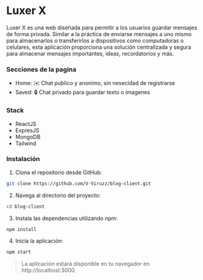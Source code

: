 # Luxer X

Luxer X es una web diseñada para permitir a los usuarios guardar
mensajes de forma privada. Similar a la práctica de enviarse mensajes a uno mismo para almacenarlos o transferirlos
a dispositivos como computadoras o celulares, esta aplicación proporciona una solución centralizada y segura
para almacenar mensajes importantes, ideas, recordatorios y más.

### Secciones de la pagina
- Home: ✉️ Chat publico y anonimo, sin nesecidad de registrarse
- Saved: 🔒 Chat privado para guardar texto o imagenes

### Stack
- ReactJS
- ExpresJS
- MongoDB
- Tailwind

### Instalación
1. Clona el repositorio desde GitHub:
```bash
git clone https://github.com/V-Viruzz/blog-client.git
``` 

2. Navega al directorio del proyecto:

```bash
cd blog-client
``` 

3. Instala las dependencias utilizando npm:
```bash
npm install
``` 

4. Inicia la aplicación:
```bash
npm start
```

>  La aplicación estará disponible en tu navegador en http://localhost:3000.

